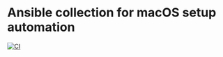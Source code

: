 # Ansible collection for macOS setup automation

[![CI](https://github.com/davidbarton/ansible-collection-mac/actions/workflows/ci.yml/badge.svg)](https://github.com/davidbarton/ansible-collection-mac/actions/workflows/ci.yml)
